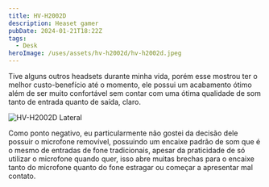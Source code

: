```yaml
---
title: HV-H2002D
description: Heaset gamer
pubDate: 2024-01-21T18:22Z
tags:
  - Desk
heroImage: /uses/assets/hv-h2002d/hv-h2002d.jpeg
---
```

Tive alguns outros headsets durante minha vida, porém esse mostrou ter o melhor custo-benefício até o momento, ele possui um acabamento ótimo além de ser muito confortável sem contar com uma ótima qualidade de som tanto de entrada quanto de saída, claro.

![HV-H2002D Lateral](/uses/assets/hv-h2002d/hv-h2002d-lateral.jpeg)

Como ponto negativo, eu particularmente não gostei da decisão dele possuir o microfone removível, possuindo um encaixe padrão de som que é o mesmo de entradas de fone tradicionais, apesar da praticidade de só utilizar o microfone quando quer, isso abre muitas brechas para o encaixe tanto do microfone quanto do fone estragar ou começar a apresentar mal contato.